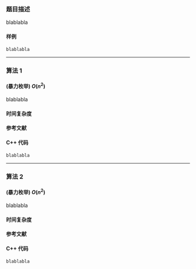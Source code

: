 [//]: # "推荐题解模板，请替换blablabla等内容 ^^"

### 题目描述

blablabla

#### 样例

```cpp
blablabla
```

---

### 算法 1

#### (暴力枚举) $O(n^2)$

blablabla

#### 时间复杂度

#### 参考文献

#### C++ 代码

```cpp
blablabla
```

---

### 算法 2

#### (暴力枚举) $O(n^2)$

blablabla

#### 时间复杂度

#### 参考文献

#### C++ 代码

```
blablabla
```
